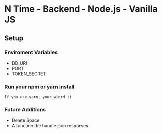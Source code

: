 # N Time - Backend - Node.js - Vanilla JS

## Setup

### Enviroment Variables
- DB_URI
- PORT
- TOKEN_SECRET

### Run your npm or yarn install
```
If you use yarn, your wierd :)
```

### Future Additions
- Delete Space 
- A function the handle json responses
